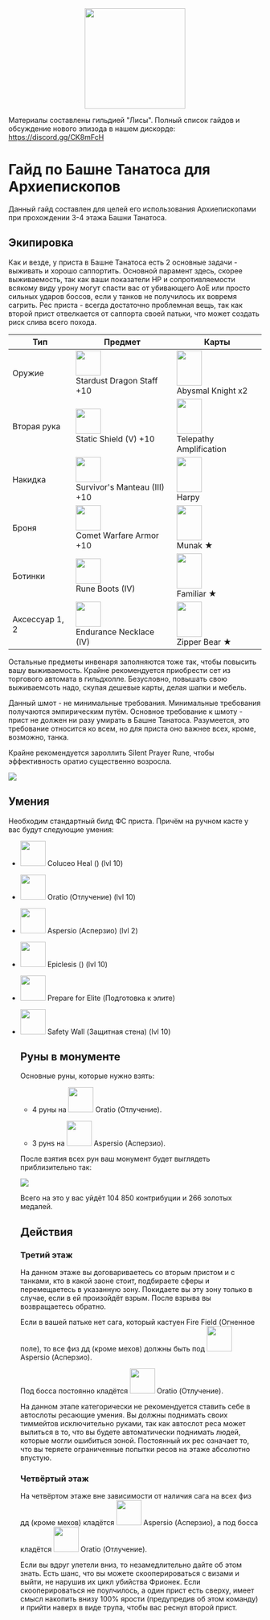 <center><img src="./triforce.png" width="200" height="200"/></center>
<p>Материалы составлены гильдией "Лисы". Полный список гайдов и обсуждение нового эпизода в нашем дискорде: <a target="_blank" href="https://discord.gg/CK8mFcH"> https://discord.gg/CK8mFcH</a></p>
<h1 id="гайд-по-башне-танатоса-для-варлоков">Гайд по Башне Танатоса для Архиепископов</h1>
<p>Данный гайд составлен для целей его использования Архиепископами при прохождении 3-4 этажа Башни Танатоса.</p>
<h2 id="экипировка">Экипировка</h2>
<p>Как и везде, у приста в Башне Танатоса есть 2 основные задачи - выживать и хорошо саппортить. Основной парамент здесь, скорее выживаемость, так как ваши показатели HP и сопротивляемости всякому виду урону могут спасти вас от убивающего АоЕ или просто сильных ударов боссов, если у танков не получилось их вовремя сагрить. Рес приста - всегда достаточно проблемная вещь, так как второй прист отвелкается от саппорта своей патьки, что может создать риск слива всего похода.</p>
<table>
<thead>
<tr>
<th>Тип</th>
<th>Предмет</th>
<th>Карты</th>
</tr>
</thead>
<tbody>
<tr>
<td>Оружие</td>
<td><img src="./weapon.png" width="50" height="50"/><br>Stardust Dragon Staff +10</td>
<td><img src="./abysmal.jpg" width="50" height="70"/><br>Abysmal Knight x2</td>
</tr>
<tr>
<td>Вторая рука</td>
<td><img src="./offhand.png" width="50" height="50"/><br>Static Shield (V) +10</td>
<td><img src="./telepathy.jpg" width="50" height="70"/><br>Telepathy Amplification</td>
</tr>
<tr>
<td>Накидка</td>
<td><img src="./garm.png" width="50" height="50"/><br>Survivor's Manteau (III) +10</td>
<td><img src="./harpy.jpg" width="50" height="70"/><br>Harpy</td>
</tr>
<tr>
<td>Броня</td>
<td><img src="./arm.png" width="50" height="50"/><br>Comet Warfare Armor +10</td>
<td><img src="./munak.jpg" width="50" height="70"/><br>Munak ★</td>
</tr>
<tr>
<td>Ботинки</td>
<td><img src="./boot.png" width="50" height="50"/><br>Rune Boots (IV)</td>
<td><img src="./familiar.jpg" width="50" height="70"/><br>Familiar  ★</td>
</tr>
<tr>
<td>Аксессуар 1, 2</td>
<td><img src="./access.png" width="50" height="50"/><br>Endurance Necklace (IV)</td>
<td><img src="./zipper.jpg" width="50" height="70"/><br>Zipper Bear  ★</td>
</tr>
</tbody>
</table><p>Остальные предметы инвенаря заполняются тоже так, чтобы повысить вашу выживаемость. Крайне рекомендуется приобрести сет из торгового автомата в гильдхолле. Безусловно, повышать свою выживаемсоть надо, скупая дешевые карты, делая шапки и мебель.</p>
<p>Данный шмот - не минимальные требования. Минимальные требования получаются эмпирическим путём. Основное требование к шмоту - прист не должен ни разу умирать в Башне Танатоса. Разумеется, это требование относится ко всем, но для приста оно важнее всех, кроме, возможно, танка.</p>
<p>Крайне рекомендуется зароллить Silent Prayer Rune, чтобы эффективность оратио существенно возросла.</p>
<img src="./rune.png"/>
<h2 id="умения">Умения</h2>
<p>Необходим стандартный билд ФС приста. Причём на ручном касте у вас будут следующие умения:</p>
<ul>
<li>
<p><img src="./heal.png" width="50" height="50"/> Coluceo Heal () (lvl 10)</p>
</li>
<li>
<p><img src="./oratio.png" width="50" height="50"/> Oratio (Отлучение) (lvl 10)</p>
</li>
<li>
<p><img src="./aspersio.png" width="50" height="50"/> Aspersio (Асперзио) (lvl 2)</p>
</li>
<li>
<p><img src="./tree.png" width="50" height="50"/> Epiclesis () (lvl 10)</p>
</li>
<li>
<p><img src="./elite.png" width="50" height="50"/> Prepare  for  Elite (Подготовка к элите)</p>
</li>
<li>
<p><img src="./sw.png" width="50" height="50"/> Safety Wall (Защитная стена) (lvl 10)</p>
</li>
<h2 id="руны-в-монументе">Руны в монументе</h2>
<p>Основные руны, которые нужно взять:</p>
<ul>
<li>
<p>4 руны на <img src="./oratio.png" width="50" height="50"/> Oratio (Отлучение).</p>
</li>
<li>
<p>3 рунs на <img src="./aspersio.png" width="50" height="50"/> Aspersio (Асперзио).</p>
</li>
</ul>
<p>После взятия всех рун ваш монумент будет выглядеть приблизительно так:</p>
<img src="./monument.png"/> 
<p>Всего на это у вас уйдёт 104 850 контрибуции и 266 золотых медалей.</p>
<h2 id="действия">Действия</h2>
<h3 id="третий-этаж">Третий этаж</h3>
<p>На данном этаже вы договариваетесь со вторым пристом и с танками, кто в какой заоне стоит, подбираете сферы и перемещаетесь в указанную зону. Покидаете вы эту зону только в случае, если в ей произойдёт взрым. После взрыва вы возвращаетесь обратно.</p>
<p>Если в вашей патьке нет сага, который кастуен Fire Field (Огненное поле), то все физ дд (кроме мехов) должны быть под <img src="./aspersio.png" width="50" height="50"/> Aspersio (Асперзио).</p>
<p>Под босса постоянно кладётся  <img src="./oratio.png" width="50" height="50"/> Oratio (Отлучение).</p>
<p>На данном этапе категорически не рекомендуется ставить себе в автослоты ресающие умения. Вы должны поднимать своих тиммейтов исключительно руками, так как автослот реса может вылиться в то, что вы будете автоматически поднимать людей, которые могли ошибиться зоной. Постоянный их рес означает то, что вы теряете ограниченные попытки ресов на этаже абсолютно впустую.</p>
<h3 id="четвёртый-этаж">Четвёртый этаж</h3>
<p>На четвёртом этаже вне зависимости от наличия сага на всех физ дд (кроме мехов) кладётся <img src="./aspersio.png" width="50" height="50"/> Aspersio (Асперзио), а под босса кладётся <img src="./oratio.png" width="50" height="50"/> Oratio (Отлучение).</p>
<p>Если вы вдруг улетели вниз, то незамедлительно дайте об этом знать. Есть шанс, что вы можете скооперироваться с визами и выйти, не нарушив их цикл убийства Фрионек. Если скооперироваться не поулчилось, а один прист есть сверху, имеет смысл накопить внизу 100% ярости (предупредив об этом команду) и прийти наверх в виде трупа, чтобы вас реснул второй прист.</p>
